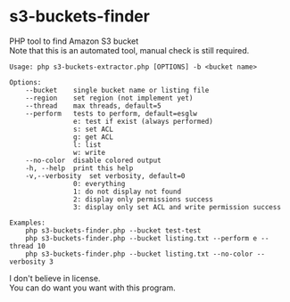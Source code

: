 # s3-buckets-finder
PHP tool to find Amazon S3 bucket  
Note that this is an automated tool, manual check is still required.  

```
Usage: php s3-buckets-extractor.php [OPTIONS] -b <bucket name>

Options:
	--bucket	single bucket name or listing file
	--region	set region (not implement yet)
	--thread	max threads, default=5
	--perform	tests to perform, default=esglw
				e: test if exist (always performed)
				s: set ACL
				g: get ACL
				l: list
				w: write
	--no-color	disable colored output
	-h, --help	print this help
	-v,--verbosity	set verbosity, default=0
				0: everything
				1: do not display not found
				2: display only permissions success
				3: display only set ACL and write permission success

Examples:
	php s3-buckets-finder.php --bucket test-test
	php s3-buckets-finder.php --bucket listing.txt --perform e --thread 10
	php s3-buckets-finder.php --bucket listing.txt --no-color --verbosity 3
```

I don't believe in license.  
You can do want you want with this program.  
